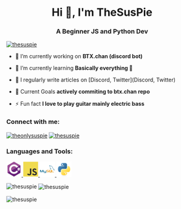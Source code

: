 <h1 align="center">Hi 👋, I'm TheSusPie</h1>
<h3 align="center">A Beginner JS and Python Dev</h3>

<p align="left"> <a href="https://github.com/ryo-ma/github-profile-trophy"><img src="https://github-profile-trophy.vercel.app/?username=thesuspie" alt="thesuspie" /></a> </p>

- 🔭 I’m currently working on **BTX.chan (discord bot)**

- 🌱 I’m currently learning **Basically everything 🤣**

- 📝 I regularly write articles on [Discord, Twitter](Discord, Twitter)

- 🥅 Current Goals **actively commiting to btx.chan repo**

- ⚡ Fun fact **I love to play guitar mainly electric bass**

<h3 align="left">Connect with me:</h3>
<p align="left">
<a href="https://twitter.com/TheOnlySusPie" target="blank"><img align="center" src="https://raw.githubusercontent.com/rahuldkjain/github-profile-readme-generator/master/src/images/icons/Social/twitter.svg" alt="theonlysuspie" height="30" width="40" /></a>
<a href="https://www.leetcode.com/Thesuspie" target="blank"><img align="center" src="https://raw.githubusercontent.com/rahuldkjain/github-profile-readme-generator/master/src/images/icons/Social/leet-code.svg" alt="thesuspie" height="30" width="40" /></a>
</p>

<h3 align="left">Languages and Tools:</h3>
<p align="left"> <a href="https://www.w3schools.com/cs/" target="_blank" rel="noreferrer"> <img src="https://raw.githubusercontent.com/devicons/devicon/master/icons/csharp/csharp-original.svg" alt="csharp" width="40" height="40"/> </a> <a href="https://developer.mozilla.org/en-US/docs/Web/JavaScript" target="_blank" rel="noreferrer"> <img src="https://raw.githubusercontent.com/devicons/devicon/master/icons/javascript/javascript-original.svg" alt="javascript" width="40" height="40"/> </a> <a href="https://www.mysql.com/" target="_blank" rel="noreferrer"> <img src="https://raw.githubusercontent.com/devicons/devicon/master/icons/mysql/mysql-original-wordmark.svg" alt="mysql" width="40" height="40"/> </a> <a href="https://www.python.org" target="_blank" rel="noreferrer"> <img src="https://raw.githubusercontent.com/devicons/devicon/master/icons/python/python-original.svg" alt="python" width="40" height="40"/> </a> </p>

<p><img align="left" src="https://github-readme-stats.vercel.app/api/top-langs?username=thesuspie&show_icons=true&locale=en&layout=compact" alt="thesuspie" /></p>

<p>&nbsp;<img align="center" src="https://github-readme-stats.vercel.app/api?username=thesuspie&show_icons=true&theme=onedark&locale=en" alt="thesuspie" /></p>

<p><img align="center" src="https://github-readme-streak-stats.herokuapp.com/?user=thesuspie&" alt="thesuspie" /></p>

